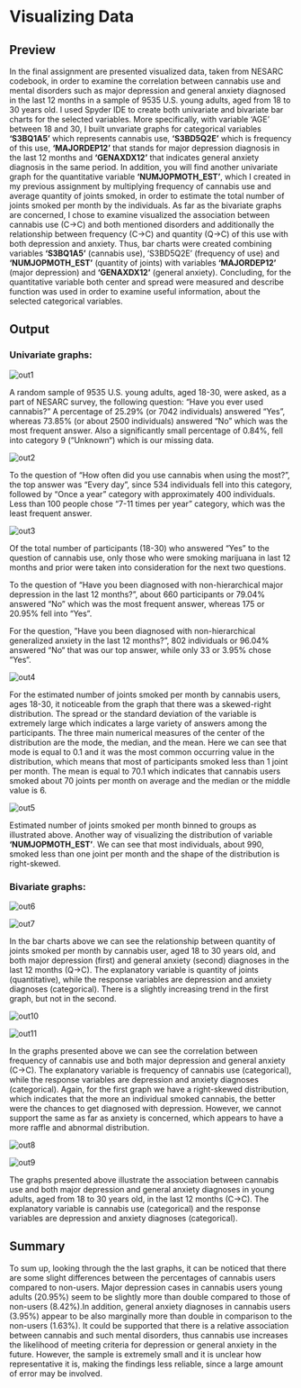 # Visualizing Data

## Preview
In the final assignment are presented visualized data, taken from NESARC codebook, in order to examine the correlation between cannabis use and mental disorders such as major depression and general anxiety diagnosed in the last 12 months in a sample of  9535 U.S. young adults, aged from 18 to 30 years old. I used Spyder IDE to create both univariate and bivariate bar charts for the selected variables. More specifically, with variable ‘AGE’ between 18 and 30, I built unvariate graphs for categorical variables **‘S3BQ1A5’** which represents cannabis use, **‘S3BD5Q2E’**  which is frequency of this use, **‘MAJORDEP12’** that stands for major depression diagnosis in the last 12 months and **‘GENAXDX12’** that indicates general anxiety diagnosis in the same period. In addition, you will find another univariate graph for the quantitative variable  **‘NUMJOPMOTH_EST’**, which I created in my previous assignment by multiplying frequency of cannabis use and average quantity of joints smoked, in order to estimate the total number of joints smoked per month by the individuals. As far as the bivariate graphs are concerned, I chose to examine visualized the association between cannabis use (C->C) and both mentioned disorders and additionally the relationship between frequency (C->C) and quantity (Q->C) of this use with both depression and anxiety. Thus, bar charts were created combining variables  **‘S3BQ1A5’** (cannabis use), ‘S3BD5Q2E’ (frequency of use) and **‘NUMJOPMOTH_EST’** (quantity of joints) with variables **‘MAJORDEP12’** (major depression) and  **‘GENAXDX12’** (general anxiety). Concluding, for the quantitative variable both center and spread were measured and describe function was used in order to examine useful information, about the selected categorical variables.

## Output

### Univariate graphs:
![out1](https://github.com/Gkontopodis/Data-Management-Visualization/blob/master/Assignment%20Week%204/Graphs%20-%20Screenshots/out1.png)

A random sample of 9535 U.S. young adults, aged 18-30, were asked, as a part of NESARC survey, the following question: “Have you ever used cannabis?” A percentage of 25.29% (or 7042 individuals) answered “Yes”, whereas 73.85% (or about 2500 individuals) answered “No” which was the most frequent answer. Also a significantly small percentage of 0.84%, fell into category 9 (“Unknown“) which is our missing data.

![out2](https://github.com/Gkontopodis/Data-Management-Visualization/blob/master/Assignment%20Week%204/Graphs%20-%20Screenshots/out2.png)

To the question of “How often did you use cannabis when using the most?”, the top answer was “Every day”, since 534 individuals fell into this category, followed by “Once a year” category with approximately 400 individuals. Less than 100 people chose “7-11 times per year” category, which was the least frequent answer.

![out3](https://github.com/Gkontopodis/Data-Management-Visualization/blob/master/Assignment%20Week%204/Graphs%20-%20Screenshots/out3.png)

Of the total number of participants (18-30) who answered “Yes” to the question of cannabis use, only those who were smoking marijuana in last 12 months and prior were taken into consideration for the next two questions. 

To the question of “Have you been diagnosed with non-hierarchical major depression in the last 12 months?”, about 660 participants or 79.04% answered “No” which was the most frequent answer, whereas 175 or 20.95% fell into “Yes”.

For the question, ”Have you been diagnosed with non-hierarchical generalized anxiety in the last 12 months?”, 802 individuals or 96.04% answered “No“ that was our top answer, while only 33 or 3.95% chose “Yes“.

![out4](https://github.com/Gkontopodis/Data-Management-Visualization/blob/master/Assignment%20Week%204/Graphs%20-%20Screenshots/out4.png)

For the estimated number of joints smoked per month by cannabis users, ages 18-30, it noticeable from the graph that there was a skewed-right distribution. The spread or the standard deviation of the variable is extremely large which indicates a large variety of answers among the participants. The three main numerical measures of the center of the distribution are the mode, the median, and the mean. Here we can see that mode is equal to 0.1 and it was the most common occurring value in the distribution, which means that most of participants smoked less than 1 joint per month. The mean is equal to 70.1 which indicates that cannabis users smoked about 70 joints per month on average and the median or the middle value is 6.

![out5](https://github.com/Gkontopodis/Data-Management-Visualization/blob/master/Assignment%20Week%204/Graphs%20-%20Screenshots/out5.png)

Estimated number of joints smoked per month binned to groups as illustrated above. Another way of visualizing the distribution of variable **‘NUMJOPMOTH_EST’**. We can see that most individuals, about 990, smoked less than one joint per month and the shape of the distribution is right-skewed.

### Bivariate graphs:
![out6](https://github.com/Gkontopodis/Data-Management-Visualization/blob/master/Assignment%20Week%204/Graphs%20-%20Screenshots/out6.png)

![out7](https://github.com/Gkontopodis/Data-Management-Visualization/blob/master/Assignment%20Week%204/Graphs%20-%20Screenshots/out7.png)

In the bar charts above we can see the relationship between quantity of joints smoked per month by cannabis user, aged 18 to 30 years old, and both major depression (first) and general anxiety (second) diagnoses in the last 12 months (Q->C). The explanatory variable is quantity of joints (quantitative), while the response variables are depression and anxiety diagnoses (categorical). There is a slightly increasing trend in the first graph, but not in the second.

![out10](https://github.com/Gkontopodis/Data-Management-Visualization/blob/master/Assignment%20Week%204/Graphs%20-%20Screenshots/out10.png)

![out11](https://github.com/Gkontopodis/Data-Management-Visualization/blob/master/Assignment%20Week%204/Graphs%20-%20Screenshots/out11.png)

In the graphs presented above we can see the correlation between frequency of cannabis use and both major depression and general anxiety (C->C). The explanatory variable is frequency of cannabis use (categorical), while the response variables are depression and anxiety diagnoses (categorical). Again, for the first graph we have a right-skewed distribution, which indicates that the more an individual smoked cannabis, the better were the chances to get diagnosed with depression. However, we cannot support the same as far as anxiety is concerned, which appears to have a more raffle and abnormal distribution. 

![out8](https://github.com/Gkontopodis/Data-Management-Visualization/blob/master/Assignment%20Week%204/Graphs%20-%20Screenshots/out8.png)

![out9](https://github.com/Gkontopodis/Data-Management-Visualization/blob/master/Assignment%20Week%204/Graphs%20-%20Screenshots/out9.png)

The graphs presented above illustrate the association between cannabis use and both major depression and general anxiety diagnoses in young adults, aged from 18 to 30 years old, in the last 12 months (C->C). The explanatory variable is cannabis use (categorical) and the response variables are depression and anxiety diagnoses (categorical).

## Summary
To sum up, looking through the the last graphs, it can be noticed that there are some slight differences between the percentages of cannabis users compared to non-users. Major depression cases in cannabis users young adults (20.95%) seem to be slightly more than double compared to those of non-users (8.42%).In addition, general anxiety diagnoses in cannabis users (3.95%) appear to be also marginally more than double in comparison to the non-users (1.63%). It could be supported that there is a relative association between cannabis and such mental disorders, thus cannabis use increases the likelihood of meeting criteria for depression or general anxiety in the future. However, the sample is extremely small and it is unclear how representative it is, making the findings less reliable, since a large amount of error may be involved. 
